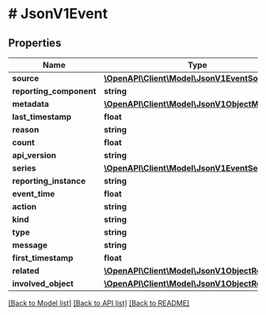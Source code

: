 # # JsonV1Event

## Properties

Name | Type | Description | Notes
------------ | ------------- | ------------- | -------------
**source** | [**\OpenAPI\Client\Model\JsonV1EventSource**](JsonV1EventSource.md) |  | [optional]
**reporting_component** | **string** |  | [optional]
**metadata** | [**\OpenAPI\Client\Model\JsonV1ObjectMeta**](JsonV1ObjectMeta.md) |  | [optional]
**last_timestamp** | **float** |  | [optional]
**reason** | **string** |  | [optional]
**count** | **float** |  | [optional]
**api_version** | **string** |  | [optional]
**series** | [**\OpenAPI\Client\Model\JsonV1EventSeries**](JsonV1EventSeries.md) |  | [optional]
**reporting_instance** | **string** |  | [optional]
**event_time** | **float** |  | [optional]
**action** | **string** |  | [optional]
**kind** | **string** |  | [optional]
**type** | **string** |  | [optional]
**message** | **string** |  | [optional]
**first_timestamp** | **float** |  | [optional]
**related** | [**\OpenAPI\Client\Model\JsonV1ObjectReference**](JsonV1ObjectReference.md) |  | [optional]
**involved_object** | [**\OpenAPI\Client\Model\JsonV1ObjectReference**](JsonV1ObjectReference.md) |  | [optional]

[[Back to Model list]](../../README.md#models) [[Back to API list]](../../README.md#endpoints) [[Back to README]](../../README.md)
